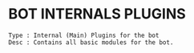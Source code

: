 # BOT INTERNALS PLUGINS

```
Type : Internal (Main) Plugins for the bot
Desc : Contains all basic modules for the bot.
```